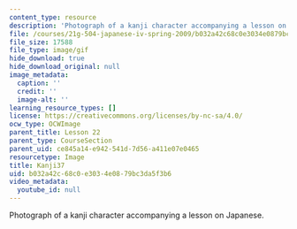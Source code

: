 ```yaml
---
content_type: resource
description: 'Photograph of a kanji character accompanying a lesson on Japanese. '
file: /courses/21g-504-japanese-iv-spring-2009/b032a42c68c0e3034e0879bc3da5f3b6_Kanji37.gif
file_size: 17588
file_type: image/gif
hide_download: true
hide_download_original: null
image_metadata:
  caption: ''
  credit: ''
  image-alt: ''
learning_resource_types: []
license: https://creativecommons.org/licenses/by-nc-sa/4.0/
ocw_type: OCWImage
parent_title: Lesson 22
parent_type: CourseSection
parent_uid: ce845a14-e942-541d-7d56-a411e07e0465
resourcetype: Image
title: Kanji37
uid: b032a42c-68c0-e303-4e08-79bc3da5f3b6
video_metadata:
  youtube_id: null
---
```

Photograph of a kanji character accompanying a lesson on Japanese. 